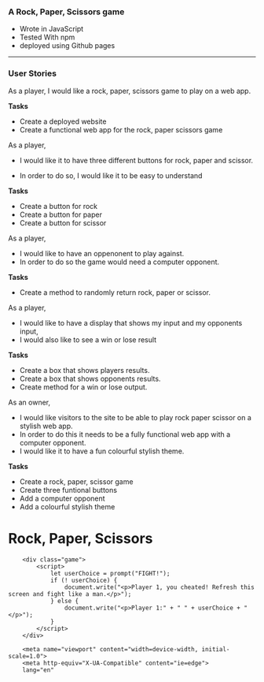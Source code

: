 ### A Rock, Paper, Scissors game


- Wrote in JavaScript
- Tested With npm
- deployed using Github pages

-------------------------------------
### User Stories


As a player,
I would like a rock, paper, scissors game to play on a web app.

**Tasks**

- Create a deployed website
- Create a functional web app for the rock, paper scissors game

As a player,
- I would like it to have three different buttons for rock, paper and scissor.

- In order to do so, I would like it to be easy to understand

**Tasks**

- Create a button for rock
- Create a button for paper
- Create a button for scissor

As a player,
- I would like to have an oppenonent to play against.
- In order to do so the game would need a computer opponent.

**Tasks**

- Create a method to randomly return rock, paper or scissor.


As a player,
- I would like to have a display that shows my input and my opponents input,
- I would also like to see a win or lose result

**Tasks**

- Create a box that shows players results.
- Create a box that shows opponents results.
- Create method for a win or lose output.


As an owner,
- I would like visitors to the site to be able to play rock paper scissor on a stylish web app.
- In order to do this it needs to be a fully functional web app with a computer opponent.
- I would like it to have a fun colourful stylish theme.

**Tasks**

- Create a rock, paper, scissor game
- Create three funtional buttons
- Add a computer opponent
- Add a colourful stylish theme

<h1>Rock, Paper, Scissors</h1>

        <div class="game">
            <script>
                let userChoice = prompt("FIGHT!");
                if (! userChoice) {
                    document.write("<p>Player 1, you cheated! Refresh this screen and fight like a man.</p>");
                } else {
                    document.write("<p>Player 1:" + " " + userChoice + "</p>");
                }
            </script>
        </div>

        <meta name="viewport" content="width=device-width, initial-scale=1.0">
        <meta http-equiv="X-UA-Compatible" content="ie=edge">
        lang="en"